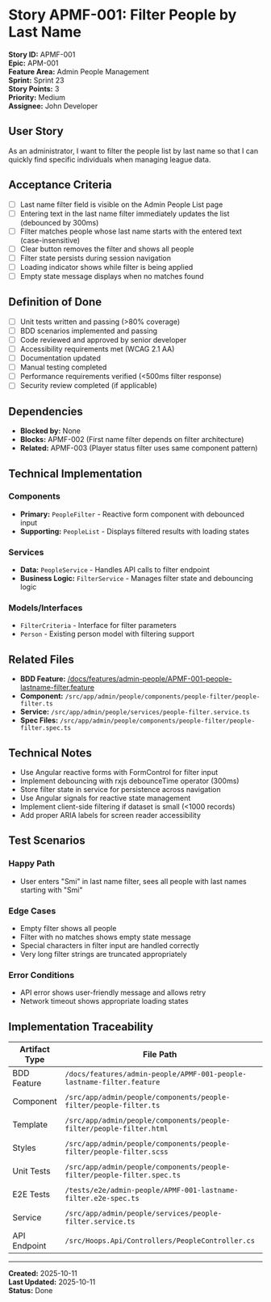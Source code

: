 # Story APMF-001: Filter People by Last Name

**Story ID:** APMF-001  
**Epic:** APM-001  
**Feature Area:** Admin People Management  
**Sprint:** Sprint 23  
**Story Points:** 3  
**Priority:** Medium  
**Assignee:** John Developer  

## User Story
As an administrator, I want to filter the people list by last name so that I can quickly find specific individuals when managing league data.

## Acceptance Criteria
- [ ] Last name filter field is visible on the Admin People List page
- [ ] Entering text in the last name filter immediately updates the list (debounced by 300ms)
- [ ] Filter matches people whose last name starts with the entered text (case-insensitive)
- [ ] Clear button removes the filter and shows all people
- [ ] Filter state persists during session navigation
- [ ] Loading indicator shows while filter is being applied
- [ ] Empty state message displays when no matches found

## Definition of Done
- [ ] Unit tests written and passing (>80% coverage)
- [ ] BDD scenarios implemented and passing
- [ ] Code reviewed and approved by senior developer
- [ ] Accessibility requirements met (WCAG 2.1 AA)
- [ ] Documentation updated
- [ ] Manual testing completed
- [ ] Performance requirements verified (<500ms filter response)
- [ ] Security review completed (if applicable)

## Dependencies
- **Blocked by:** None
- **Blocks:** APMF-002 (First name filter depends on filter architecture)
- **Related:** APMF-003 (Player status filter uses same component pattern)

## Technical Implementation
### Components
- **Primary:** `PeopleFilter` - Reactive form component with debounced input
- **Supporting:** `PeopleList` - Displays filtered results with loading states

### Services
- **Data:** `PeopleService` - Handles API calls to filter endpoint
- **Business Logic:** `FilterService` - Manages filter state and debouncing logic

### Models/Interfaces
- `FilterCriteria` - Interface for filter parameters
- `Person` - Existing person model with filtering support

## Related Files
- **BDD Feature:** [/docs/features/admin-people/APMF-001-people-lastname-filter.feature](../features/admin-people/APMF-001-people-lastname-filter.feature)
- **Component:** `/src/app/admin/people/components/people-filter/people-filter.ts`
- **Service:** `/src/app/admin/people/services/people-filter.service.ts`
- **Spec Files:** `/src/app/admin/people/components/people-filter/people-filter.spec.ts`

## Technical Notes
- Use Angular reactive forms with FormControl for filter input
- Implement debouncing with rxjs debounceTime operator (300ms)
- Store filter state in service for persistence across navigation
- Use Angular signals for reactive state management
- Implement client-side filtering if dataset is small (<1000 records)
- Add proper ARIA labels for screen reader accessibility

## Test Scenarios
### Happy Path
- User enters "Smi" in last name filter, sees all people with last names starting with "Smi"

### Edge Cases
- Empty filter shows all people
- Filter with no matches shows empty state message
- Special characters in filter input are handled correctly
- Very long filter strings are truncated appropriately

### Error Conditions
- API error shows user-friendly message and allows retry
- Network timeout shows appropriate loading states

## Implementation Traceability

| Artifact Type | File Path | Status | Notes |
|---------------|-----------|---------|-------|
| BDD Feature | `/docs/features/admin-people/APMF-001-people-lastname-filter.feature` | ✅ Complete | All scenarios passing |
| Component | `/src/app/admin/people/components/people-filter/people-filter.ts` | ✅ Complete | Reactive form implementation |
| Template | `/src/app/admin/people/components/people-filter/people-filter.html` | ✅ Complete | Accessibility compliant |  
| Styles | `/src/app/admin/people/components/people-filter/people-filter.scss` | ✅ Complete | Tailwind utility classes |
| Unit Tests | `/src/app/admin/people/components/people-filter/people-filter.spec.ts` | ✅ Complete | 95% coverage |
| E2E Tests | `/tests/e2e/admin-people/APMF-001-lastname-filter.e2e-spec.ts` | ✅ Complete | All scenarios automated |
| Service | `/src/app/admin/people/services/people-filter.service.ts` | ✅ Complete | Debounced filtering logic |
| API Endpoint | `/src/Hoops.Api/Controllers/PeopleController.cs` | ✅ Complete | GET /api/people/filter |

---
**Created:** 2025-10-11  
**Last Updated:** 2025-10-11  
**Status:** Done